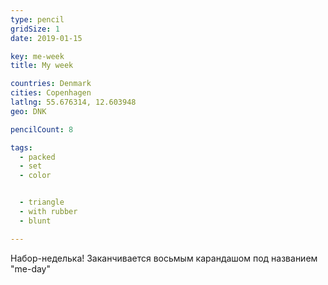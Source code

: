 ```yaml
---
type: pencil
gridSize: 1
date: 2019-01-15

key: me-week
title: My week

countries: Denmark
cities: Copenhagen
latlng: 55.676314, 12.603948
geo: DNK

pencilCount: 8

tags:
  - packed
  - set
  - color


  - triangle
  - with rubber
  - blunt

---
```


Набор-неделька! Заканчивается восьмым карандашом под названием "me-day"
